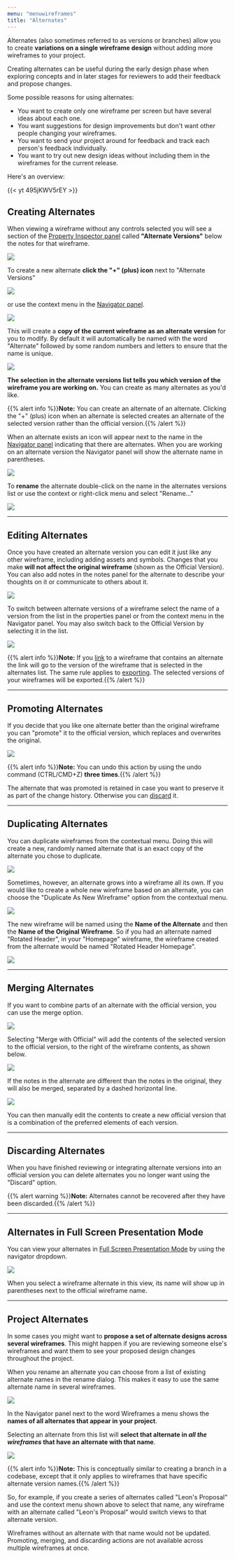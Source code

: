 ```yaml
---
menu: "menuwireframes"
title: "Alternates"
---
```


Alternates (also sometimes referred to as versions or branches) allow you to create **variations on a single wireframe design** without adding more wireframes to your project.

Creating alternates can be useful during the early design phase when exploring concepts and in later stages for reviewers to add their feedback and propose changes.

Some possible reasons for using alternates:

*   You want to create only one wireframe per screen but have several ideas about each one.
*   You want suggestions for design improvements but don't want other people changing your wireframes.
*   You want to send your project around for feedback and track each person's feedback individually.
*   You want to try out new design ideas without including them in the wireframes for the current release.

Here's an overview:

{{< yt 495jKWV5rEY >}}

## Creating Alternates

When viewing a wireframe without any controls selected you will see a section of the [Property Inspector panel](../overview/#the-property-inspector) called **"Alternate Versions"** below the notes for that wireframe.

![](//media.balsamiq.com/img/support/docs/bw/alternates-new.png)

To create a new alternate **click the "+" (plus) icon** next to "Alternate Versions"

![](//media.balsamiq.com/img/support/docs/bw/alternates-create.png)

or use the context menu in the [Navigator panel](../overview/#the-navigator-panel).

![](//media.balsamiq.com/img/support/docs/bw/alternates-create-navigator.png)

This will create a **copy of the current wireframe as an alternate version** for you to modify. By default it will automatically be named with the word "Alternate" followed by some random numbers and letters to ensure that the name is unique.

![](//media.balsamiq.com/img/support/docs/bw/alternates-default.png)

**The selection in the alternate versions list tells you which version of the wireframe you are working on.** You can create as many alternates as you'd like.

{{% alert info %}}**Note:** You can create an alternate of an alternate. Clicking the "+" (plus) icon when an alternate is selected creates an alternate of the selected version rather than the official version.{{% /alert %}}

When an alternate exists an icon will appear next to the name in the [Navigator panel](../overview/#the-navigator-panel) indicating that there are alternates. When you are working on an alternate version the Navigator panel will show the alternate name in parentheses.

![](//media.balsamiq.com/img/support/docs/bw/alternates-default-navigator.png)

To **rename** the alternate double-click on the name in the alternates versions list or use the context or right-click menu and select "Rename..."

![](//media.balsamiq.com/img/support/docs/bw/alternates-menu.png)

* * *

## Editing Alternates

Once you have created an alternate version you can edit it just like any other wireframe, including adding assets and symbols. Changes that you make **will not affect the original wireframe** (shown as the Official Version). You can also add notes in the notes panel for the alternate to describe your thoughts on it or communicate to others about it.

![](//media.balsamiq.com/img/support/docs/bw/alternates-title.png)

To switch between alternate versions of a wireframe select the name of a version from the list in the properties panel or from the context menu in the Navigator panel. You may also switch back to the Official Version by selecting it in the list.

![](//media.balsamiq.com/img/support/docs/bw/alternates-menu-navigator.png)

{{% alert info %}}**Note:** If you [link](../linking/) to a wireframe that contains an alternate the link will go to the version of the wireframe that is selected in the alternates list. The same rule applies to [exporting](../exporting/). The selected versions of your wireframes will be exported.{{% /alert %}}

* * *

## Promoting Alternates

If you decide that you like one alternate better than the original wireframe you can "promote" it to the official version, which replaces and overwrites the original.

![](//media.balsamiq.com/img/support/docs/bw/alternates-promote.png)

{{% alert info %}}**Note:** You can undo this action by using the undo command (CTRL/CMD+Z) **three times**.{{% /alert %}}

The alternate that was promoted is retained in case you want to preserve it as part of the change history. Otherwise you can [discard](#discarding-alternates) it.

* * *

## Duplicating Alternates

You can duplicate wireframes from the contextual menu. Doing this will create a new, randomly named alternate that is an exact copy of the alternate you chose to duplicate.

![](//media.balsamiq.com/img/support/docs/bw/alternates-duplicate.png)

Sometimes, however, an alternate grows into a wireframe all its own. If you would like to create a whole new wireframe based on an alternate, you can choose the "Duplicate As New Wireframe" option from the contextual menu.

![](//media.balsamiq.com/img/support/docs/bw/alternates-duplicatenewmockup.png)

The new wireframe will be named using the **Name of the Alternate** and then the **Name of the Original Wireframe**. So if you had an alternate named "Rotated Header", in your "Homepage" wireframe, the wireframe created from the alternate would be named "Rotated Header Homepage".

![](//media.balsamiq.com/img/support/docs/bw/alternates-duplicatedresults.png)

* * *

## Merging Alternates

If you want to combine parts of an alternate with the official version, you can use the merge option.

![](//media.balsamiq.com/img/support/docs/bw/alternates-merge.png)

Selecting "Merge with Official" will add the contents of the selected version to the official version, to the right of the wireframe contents, as shown below.

![](//media.balsamiq.com/img/support/docs/bw/alternates-post-merge.png)

If the notes in the alternate are different than the notes in the original, they will also be merged, separated by a dashed horizontal line.

![](//media.balsamiq.com/img/support/docs/bw/alternates-post-merge2.png)

You can then manually edit the contents to create a new official version that is a combination of the preferred elements of each version.

* * *

## Discarding Alternates

When you have finished reviewing or integrating alternate versions into an official version you can delete alternates you no longer want using the "Discard" option.

{{% alert warning %}}**Note:** Alternates cannot be recovered after they have been discarded.{{% /alert %}}

* * *

## Alternates in Full Screen Presentation Mode

You can view your alternates in [Full Screen Presentation Mode](../fullscreen) by using the navigator dropdown.

![](//media.balsamiq.com/img/support/docs/bw/fullscreen-alternates.png)

When you select a wireframe alternate in this view, its name will show up in parentheses next to the official wireframe name.

* * *

## Project Alternates

In some cases you might want to **propose a set of alternate designs across several wireframes**. This might happen if you are reviewing someone else's wireframes and want them to see your proposed design changes throughout the project.

When you rename an alternate you can choose from a list of existing alternate names in the rename dialog. This makes it easy to use the same alternate name in several wireframes.

![](//media.balsamiq.com/img/support/docs/bw/alternates-rename-from-list.png)

In the Navigator panel next to the word Wireframes a menu shows the **names of all alternates that appear in your project**.

Selecting an alternate from this list will **select that alternate in _all the wireframes_ that have an alternate with that name**.

![](//media.balsamiq.com/img/support/docs/bw/alternates-mockups-menu.png)

{{% alert info %}}**Note:** This is conceptually similar to creating a branch in a codebase, except that it only applies to wireframes that have specific alternate version names.{{% /alert %}}

So, for example, if you create a series of alternates called "Leon's Proposal" and use the context menu shown above to select that name, any wireframe with an alternate called "Leon's Proposal" would switch views to that alternate version.

Wireframes without an alternate with that name would not be updated. Promoting, merging, and discarding actions are not available across multiple wireframes at once.
